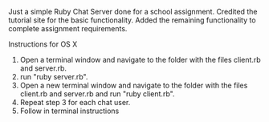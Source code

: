 Just a simple Ruby Chat Server done for a school assignment. Credited the tutorial site for the basic functionality. Added the remaining functionality to complete assignment requirements.

Instructions for OS X
1) Open a terminal window and navigate to the folder with the files client.rb and server.rb.
2) run "ruby server.rb".
3) Open a new terminal window and navigate to the folder with the files client.rb and server.rb and run "ruby client.rb".
4) Repeat step 3 for each chat user.
5) Follow in terminal instructions
